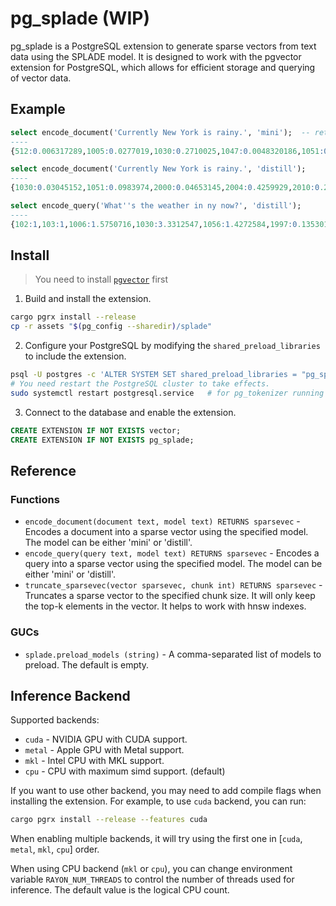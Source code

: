 # pg_splade (WIP)

pg_splade is a PostgreSQL extension to generate sparse vectors from text data using the SPLADE model. It is designed to work with the pgvector extension for PostgreSQL, which allows for efficient storage and querying of vector data.

## Example

```sql
select encode_document('Currently New York is rainy.', 'mini');  -- return sparsevec of pgvector
----
{512:0.006317289,1005:0.0277019,1030:0.2710025,1047:0.0048320186,1051:0.16862626,1062:0.076174766,2004:0.42219737,2024:0.015105149,2030:0.018756643,2039:0.098384105,2044:0.26576918,2048:0.75105494,2086:0.53563094,2104:0.16770968,2143:0.00615404,2146:0.017886179,2162:0.08895821,2260:1.1012205,2396:0.003611354,2403:0.096713714,2557:0.22985326,2577:0.10482119,2652:0.45359585,2665:0.061623573,2740:0.17343551,2748:0.5355909,2784:0.663264,3468:0.18348758,3476:0.12661059,3523:0.046672992,3613:0.13038012,3729:0.05411671,3804:0.0010477774,3825:0.03484945,4041:0.1769638,4190:0.08994507,4313:0.017822243,4319:0.3372148,4543:1.0578483,4550:0.14584349,4587:0.50340676,4634:1.114457,4786:0.2563195,4861:0.10190259,4903:0.08652108,4955:0.6803383,5405:0.107558094,5473:0.06616022,5698:0.056578703,6397:1.0250852,6614:0.33890104,6746:0.16323672,6843:0.0015262633,6973:0.08566948,7019:0.25084227,7129:0.60462564,7187:0.43315196,7526:0.101620264,8528:0.02099621,8555:0.35065213,8792:0.13151532,8951:0.39289466,9326:0.07197555,9452:0.36599377,9610:0.0931605,9907:0.35901606,10102:0.733655,10362:0.34875667,10525:0.062038314,10790:0.03504699,10840:0.0021500108,10975:0.035176586,11059:0.060942426,11560:0.2762718,11962:0.21265459,12349:0.045124136,12643:0.13892794,12826:0.24661723,13368:0.2607852,13512:0.38897645,13670:0.0965623,14099:0.35853484,14162:0.11131927,14296:0.38988572,14735:0.49620926,14752:0.095678814,14865:0.01042622,15812:0.80413485,16324:0.06763586,16374:1.0653424,16393:0.8350897,16986:0.087049656,18973:0.047959168,19096:0.37969,19184:0.30670184,19194:0.2950823,19840:0.013744945,19940:0.0319295,20655:0.15769438,20982:0.19984324,21690:0.03755288,22089:0.01439414,22275:0.001127918,22483:0.19472802,22722:0.00074883073,24058:0.6578825,24167:0.3102912,24707:0.41533288,24904:0.20803596,24908:0.10389941,25832:0.12763266,26044:0.06845508,26993:0.030840782,27371:0.29048964,27818:0.08360804,27936:0.46650207,28271:0.4944916,29182:0.16675441,29248:0.013609481,29309:0.10629611}/30522

select encode_document('Currently New York is rainy.', 'distill');
----
{1030:0.03045152,1051:0.0983974,2000:0.04653145,2004:0.4259929,2010:0.27806202,2024:0.29956952,2030:0.052609432,2039:0.28120682,2044:0.03561314,2048:0.65749484,2052:0.23975815,2055:0.080154315,2056:0.028321704,2062:0.175705,2067:0.2857144,2086:0.47403067,2096:0.12849604,2104:0.25183693,2105:0.0026292775,2111:0.23828155,2145:0.053293116,2146:0.29846072,2150:0.19055457,2155:0.025948906,2162:0.2489394,2164:0.15304875,2184:0.0470925,2260:0.8668083,2301:0.20292723,2306:0.002536891,2340:0.024679098,2516:0.0673233,2557:0.1317144,2622:0.22757043,2652:0.46431312,2665:0.26690057,2740:0.12540303,2748:0.5386678,2784:0.5857867,2900:0.006541269,3155:0.028590975,3205:0.023408609,3263:0.0019201667,3436:0.024305578,3468:0.0907582,3523:0.20753567,3610:0.2283758,3656:0.19903593,3664:0.32653692,3729:0.0063459557,3786:0.25587493,3893:0.029033769,3916:0.20578693,4041:0.38402838,4149:0.00056536903,4225:0.037782826,4319:0.44483754,4543:0.83871144,4587:0.37997717,4634:0.9721745,4651:0.3350702,4786:0.5629887,4789:0.040951837,4861:0.57092685,4955:0.5790428,5698:0.0013712775,6231:0.20482299,6397:0.8065371,6614:0.31079674,6746:0.21580563,7019:0.18803325,7065:0.06700996,7129:0.5067042,7187:0.417485,7716:0.19527192,7888:0.15358472,8045:0.00048554075,9452:0.3773294,9610:0.16002086,9667:0.035563096,9907:0.014836451,10102:0.6705526,10284:0.08754355,10435:0.07274844,10621:0.24922143,10946:0.025199654,11053:0.18435384,11095:0.017865805,11560:0.09400129,11696:0.06766583,12826:0.17531112,13512:0.5804081,14099:0.29635167,14131:0.046676066,14179:0.26809084,14296:0.19230996,14735:0.38855737,14752:0.06922969,15489:0.009574329,15812:0.53435355,16374:0.7968857,16393:0.6973227,18214:0.37871453,19096:0.41222158,19184:0.14142439,19194:0.023605624,19397:0.040768396,19858:0.03072565,19940:0.31071985,24058:0.5935809,24707:0.52276087,25312:0.18785872,26837:0.004286269,27371:0.12081789,27936:0.42908773,28271:0.081791826,28387:0.030263828,29024:0.107892685}/30522

select encode_query('What''s the weather in ny now?', 'distill');
----
{102:1,103:1,1006:1.5750716,1030:3.3312547,1056:1.4272584,1997:0.13530165,2000:0.49892646,2055:2.7698843,2086:3.5895495,4634:4.5684156,6397:5.7728624}/30522
```

## Install

> You need to install [`pgvector`](https://github.com/pgvector/pgvector) first

1. Build and install the extension.
```sh
cargo pgrx install --release
cp -r assets "$(pg_config --sharedir)/splade"
```

2. Configure your PostgreSQL by modifying the `shared_preload_libraries` to include the extension.
```sh
psql -U postgres -c 'ALTER SYSTEM SET shared_preload_libraries = "pg_splade.so"'
# You need restart the PostgreSQL cluster to take effects.
sudo systemctl restart postgresql.service   # for pg_tokenizer running with systemd
```

3. Connect to the database and enable the extension.
```sql
CREATE EXTENSION IF NOT EXISTS vector;
CREATE EXTENSION IF NOT EXISTS pg_splade;
```

## Reference

### Functions

- `encode_document(document text, model text) RETURNS sparsevec` - Encodes a document into a sparse vector using the specified model. The model can be either 'mini' or 'distill'.
- `encode_query(query text, model text) RETURNS sparsevec` - Encodes a query into a sparse vector using the specified model. The model can be either 'mini' or 'distill'.
- `truncate_sparsevec(vector sparsevec, chunk int) RETURNS sparsevec` - Truncates a sparse vector to the specified chunk size. It will only keep the top-k elements in the vector. It helps to work with hnsw indexes.

### GUCs

- `splade.preload_models (string)` - A comma-separated list of models to preload. The default is empty.


## Inference Backend

Supported backends:
- `cuda` - NVIDIA GPU with CUDA support.
- `metal` - Apple GPU with Metal support.
- `mkl` - Intel CPU with MKL support.
- `cpu` - CPU with maximum simd support. (default)

If you want to use other backend, you may need to add compile flags when installing the extension. For example, to use `cuda` backend, you can run:
```sh
cargo pgrx install --release --features cuda
```

When enabling multiple backends, it will try using the first one in [`cuda`, `metal`, `mkl`, `cpu`] order.

When using CPU backend (`mkl` or `cpu`), you can change environment variable `RAYON_NUM_THREADS` to control the number of threads used for inference. The default value is the logical CPU count.
